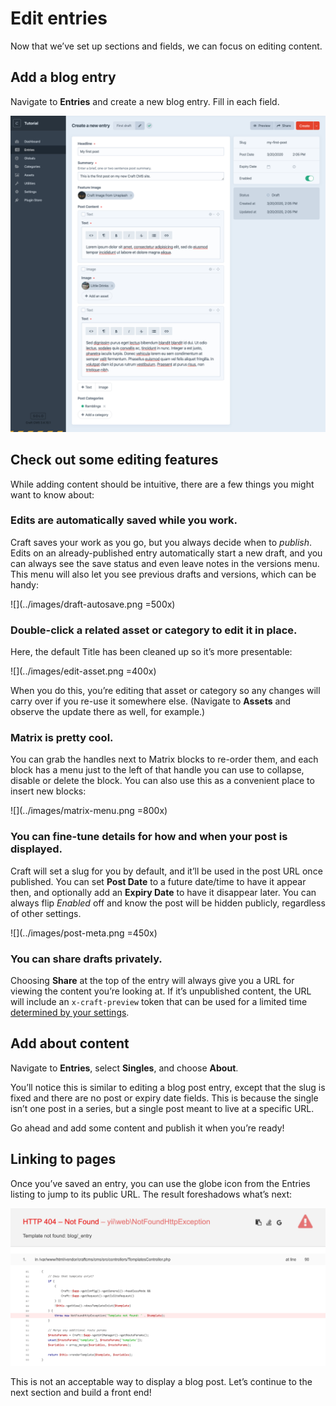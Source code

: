 # Edit entries

Now that we’ve set up sections and fields, we can focus on editing content.

## Add a blog entry

Navigate to **Entries** and create a new blog entry. Fill in each field.

<BrowserShot url="https://tutorial.nitro/admin/entries/blog/9?draftId=7&fresh=1" :link="false" caption="A complete new blog post ready to be saved.">
<img src="../images/new-entry.png" alt="Screenshot of blog post entry with fields filled in" />
</BrowserShot>

## Check out some editing features

While adding content should be intuitive, there are a few things you might want to know about:

### Edits are automatically saved while you work.

Craft saves your work as you go, but you always decide when to _publish_. Edits on an already-published entry automatically start a new draft, and you can always see the save status and even leave notes in the versions menu. This menu will also let you see previous drafts and versions, which can be handy:

![](../images/draft-autosave.png =500x)

### Double-click a related asset or category to edit it in place.

Here, the default Title has been cleaned up so it’s more presentable:

![](../images/edit-asset.png =400x)

When you do this, you’re editing that asset or category so any changes will carry over if you re-use it somewhere else. (Navigate to **Assets** and observe the update there as well, for example.)

### Matrix is pretty cool.

You can grab the handles next to Matrix blocks to re-order them, and each block has a menu just to the left of that handle you can use to collapse, disable or delete the block. You can also use this as a convenient place to insert new blocks:

![](../images/matrix-menu.png =800x)

### You can fine-tune details for how and when your post is displayed.

Craft will set a slug for you by default, and it’ll be used in the post URL once published. You can set **Post Date** to a future date/time to have it appear then, and optionally add an **Expiry Date** to have it disappear later. You can always flip _Enabled_ off and know the post will be hidden publicly, regardless of other settings.

![](../images/post-meta.png =450x)

### You can share drafts privately.

Choosing **Share** at the top of the entry will always give you a URL for viewing the content you’re looking at. If it’s unpublished content, the URL will include an `x-craft-preview` token that can be used for a limited time [determined by your settings](/3.x/config/config-settings.md#defaulttokenduration).

## Add about content

Navigate to **Entries**, select **Singles**, and choose **About**.

You’ll notice this is similar to editing a blog post entry, except that the slug is fixed and there are no post or expiry date fields. This is because the single isn’t one post in a series, but a single post meant to live at a specific URL.

Go ahead and add some content and publish it when you’re ready!

## Linking to pages

Once you’ve saved an entry, you can use the globe icon from the Entries listing to jump to its public URL. The result foreshadows what’s next:

<BrowserShot url="https://tutorial.nitro/blog/my-first-post" :link="false" caption="The front end is missing.">
<img src="../images/404.png" alt="Screenshot of public post URL 404" />
</BrowserShot>

This is not an acceptable way to display a blog post. Let’s continue to the next section and build a front end!
